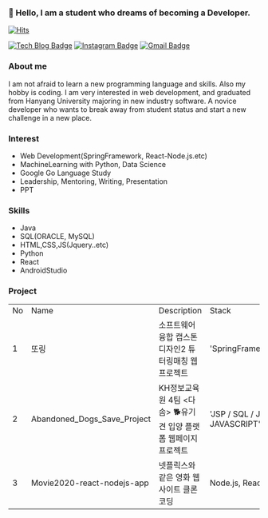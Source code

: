 ### 👋 Hello, I am a student who dreams of becoming a Developer.

<div align=left>

[![Hits](https://hits.seeyoufarm.com/api/count/incr/badge.svg?url=https%3A%2F%2Fgithub.com%2Fzzsza)](https://hits.seeyoufarm.com) 
<div align=left>

[![Tech Blog Badge](http://img.shields.io/badge/-Tech%20blog-black?style=flat-square&logo=github&link=https://blue-boy.tistory.com/)](https://blue-boy.tistory.com/) 
[![Instagram Badge](https://img.shields.io/badge/-Instagram-dd2a7b?style=flat-square&logo=instagram&logoColor=white&link=https://www.instagram.com/pu_rumm/)](https://www.instagram.com/data.scientist/) 
[![Gmail Badge](https://img.shields.io/badge/-Gmail-d14836?style=flat-square&logo=Gmail&logoColor=white&link=mailto:pooreumsunny@gmail.com)](mailto:pooreumsunny@gmail.com)
</div>

</div>

### About me
I am not afraid to learn a new programming language and skills. Also my hobby is coding. I am very interested in web development, and graduated from Hanyang University majoring in new industry software. A novice developer who wants to break away from student status and start a new challenge in a new place.

### Interest
- Web Development(SpringFramework, React-Node.js.etc)
- MachineLearning with Python, Data Science
- Google Go Language Study
- Leadership, Mentoring, Writing, Presentation
- PPT

### Skills
- Java
- SQL(ORACLE, MySQL)
- HTML,CSS,JS(Jquery..etc)
- Python
- React
- AndroidStudio

### Project
 <table>
    <tr>
      <td>No</td>
      <td>Name</td>
      <td>Description</td>
      <td>Stack</td>
  </tr>
  <tr>
    <td>1</td>
    <td>또링</td>
    <td>소프트웨어 융합 캡스톤디자인2 튜터링매칭 웹 프로젝트</td>
    <td>'SpringFramework','Tomcat9.0','Java','ORACLE','HTML,CSS,Javascript'</td>
  </tr>
  <tr>
    <td>2</td>
    <td>Abandoned_Dogs_Save_Project</td>
    <td>KH정보교육원 4팀 <다솜> 🐕유기견 입양 플랫폼 웹페이지 프로젝트</td>
    <td>'JSP / SQL / JSTL / JAVA / AJAX / JQUERY / HTML/CSS / JAVASCRIPT','Tomcat9.0','Java','ORACLE','HTML,CSS,Javascript'</td>
  </tr>
  <tr>
    <td>3</td>
    <td>Movie2020-react-nodejs-app</td>
    <td>넷플릭스와 같은 영화 웹사이트 클론코딩</td>
    <td>Node.js, React, HTML/CSS </td>
  </tr>
  </table>

<!--
**choipureum/choipureum** is a ✨ _special_ ✨ repository because its `README.md` (this file) appears on your GitHub profile.

Here are some ideas to get you started:

- 🔭 I’m currently working on ...
- 🌱 I’m currently learning ...
- 👯 I’m looking to collaborate on ...
- 🤔 I’m looking for help with ...
- 💬 Ask me about ...
- 📫 How to reach me: ...
- 😄 Pronouns: ...
- ⚡ Fun fact: ...
-->

